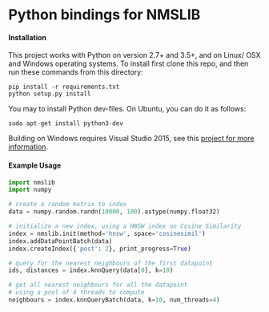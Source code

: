 Python bindings for NMSLIB
=======


#### Installation

This project works with Python on version 2.7+ and 3.5+, and on
Linux/ OSX and Windows operating systems. To install first clone this repo,
and then run these commands from this directory:

```
pip install -r requirements.txt
python setup.py install
```
You may to install Python dev-files. On Ubuntu, you can do it as follows:
```
sudo apt-get install python3-dev
```

Building on Windows requires Visual Studio 2015, see this [project for more
information](https://github.com/pybind/python_example#installation).


#### Example Usage

```python
import nmslib
import numpy

# create a random matrix to index
data = numpy.random.randn(10000, 100).astype(numpy.float32)

# initialize a new index, using a HNSW index on Cosine Similarity
index = nmslib.init(method='hnsw', space='cosinesimil')
index.addDataPointBatch(data)
index.createIndex({'post': 2}, print_progress=True)

# query for the nearest neighbours of the first datapoint
ids, distances = index.knnQuery(data[0], k=10)

# get all nearest neighbours for all the datapoint
# using a pool of 4 threads to compute
neighbours = index.knnQueryBatch(data, k=10, num_threads=4)
```
